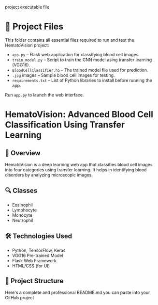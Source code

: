 project executable file

# 📁 Project Files

This folder contains all essential files required to run and test the HematoVision project:

- `app.py` – Flask web application for classifying blood cell images.
- `train_model.py` – Script to train the CNN model using transfer learning (VGG16).
- `BloodCellClassifier.h5` – The trained model file used for prediction.
- `.jpg` images – Sample blood cell images for testing.
- `requirements.txt` – List of Python libraries to install before running the app.

Run `app.py` to launch the web interface.

# HematoVision: Advanced Blood Cell Classification Using Transfer Learning

## 🧠 Overview
HematoVision is a deep learning web app that classifies blood cell images into four categories using transfer learning. It helps in identifying blood disorders by analyzing microscopic images.

## 🔍 Classes
- Eosinophil
- Lymphocyte
- Monocyte
- Neutrophil

## 🛠️ Technologies Used
- Python, TensorFlow, Keras
- VGG16 Pre-trained Model
- Flask Web Framework
- HTML/CSS (for UI)

## 📁 Project Structure
Here's a complete and professional README.md you can paste into your GitHub project
